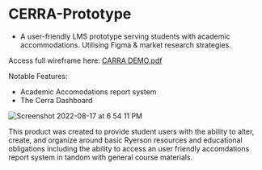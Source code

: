 # CERRA-Prototype
- A user-friendly LMS prototype serving students with academic accommodations. Utilising Figma & market research strategies.

Access full wireframe here: 
[CARRA DEMO.pdf](https://github.com/OfforA/CERRA-Prototype/files/9366491/CARRA.DEMO.pdf)

Notable Features:
- Academic Accomodations report system
- The Cerra Dashboard

![Screenshot 2022-08-17 at 6 54 11 PM](https://user-images.githubusercontent.com/111409337/185257505-5aad1600-3f4c-4008-99fd-fd30b297a1dd.png)

This product was created to provide student users with the ability to alter, create, and organize around basic Ryerson resources and educational obligations including the ability to access an user friendly accomdations report system in tandom with general course materials.

